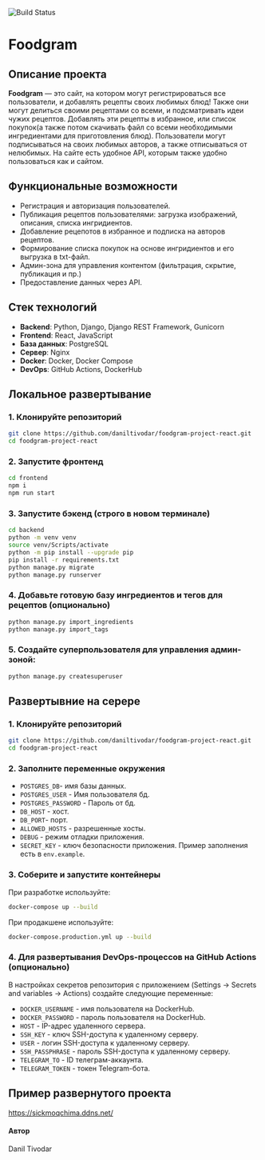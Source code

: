 ![Build Status](https://github.com/daniltivodar/foodgram-project-react/actions/workflows/main.yml/badge.svg)

# Foodgram

## Описание проекта
**Foodgram** — это сайт, на котором могут регистрироваться все пользователи, и добавлять рецепты своих любимых блюд! Также они могут делиться своими рецептами со всеми, и подсматривать идеи чужих рецептов. Добавлять эти рецепты в избранное, или список покупок(а также потом скачивать файл со всеми необходимыми ингредиентами для приготовления блюд). Пользователи могут подписываться на своих любимых авторов, а также отписываться от нелюбимых. На сайте есть удобное API, которым также удобно пользоваться как и сайтом.

## Функциональные возможности
- Регистрация и авторизация пользователей.
- Публикация рецептов пользователями: загрузка изображений, описания, списка ингридиентов.
- Добавление рецепотов в избранное и подписка на авторов рецептов.
- Формирование списка покупок на основе ингридиентов и его выгрузка в txt-файл.
- Админ-зона для управления контентом (фильтрация, скрытие, публикация и пр.)
- Предоставление данных через API.

## Стек технологий
- **Backend**: Python, Django, Django REST Framework, Gunicorn
- **Frontend**: React, JavaScript
- **База данных**: PostgreSQL
- **Сервер**: Nginx
- **Docker**: Docker, Docker Compose
- **DevOps**: GitHub Actions, DockerHub

## Локальное развертывание
### 1. Клонируйте репозиторий
```bash
git clone https://github.com/daniltivodar/foodgram-project-react.git
cd foodgram-project-react
```

### 2. Запустите фронтенд
```bash
cd frontend
npm i
npm run start
```

### 3. Запустите бэкенд (строго в новом терминале)
```bash
cd backend
python -m venv venv
source venv/Scripts/activate
python -m pip install --upgrade pip
pip install -r requirements.txt
python manage.py migrate
python manage.py runserver
```

### 4. Добавьте готовую базу ингредиентов и тегов для рецептов (опционально)
```bash
python manage.py import_ingredients
python manage.py import_tags
```

### 5. Создайте суперпользователя для управления админ-зоной:
```bash
python manage.py createsuperuser
```

## Развертывние на серере
### 1. Клонируйте репозиторий
```bash
git clone https://github.com/daniltivodar/foodgram-project-react.git
cd foodgram-project-react
```

### 2. Заполните переменные окружения
- `POSTGRES_DB`- имя базы данных.
- `POSTGRES_USER` - Имя пользователя бд.
- `POSTGRES_PASSWORD` - Пароль от бд.
- `DB_HOST` - хост.
- `DB_PORT`- порт.
- `ALLOWED_HOSTS` - разрешенные хосты.
- `DEBUG` - режим отладки приложения.
- `SECRET_KEY` - ключ безопасности приложения.
Пример заполнения есть в `env.example`.



### 3. Соберите и запустите контейнеры
При разработке используйте:
```bash
docker-compose up --build
```
При продакшене используйте:
```bash
docker-compose.production.yml up --build
```

### 4. Для развертывания DevOps-процессов на GitHub Actions (опционально)
В настройках секретов репозитория с приложением (Settings -> Secrets and variables -> Actions) создайте следующие переменные:
- `DOCKER_USERNAME` - имя пользователя на DockerHub.
- `DOCKER_PASSWORD` - пароль пользователя на DockerHub.
- `HOST` - IP-адрес удаленного сервера.
- `SSH_KEY` - ключ SSH-доступа к удаленному серверу.
- `USER` - логин SSH-доступа к удаленному серверу.
- `SSH_PASSPHRASE` - пароль SSH-доступа к удаленному серверу.
- `TELEGRAM_TO` - ID телеграм-аккаунта.
- `TELEGRAM_TOKEN` - токен Telegram-бота.


## Пример развернутого проекта
https://sickmoqchima.ddns.net/

#### Автор
Danil Tivodar
